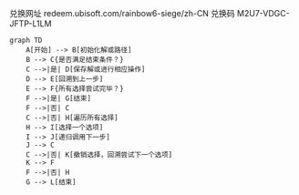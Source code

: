 兑换网址 redeem.ubisoft.com/rainbow6-siege/zh-CN
兑换码
M2U7-VDGC-JFTP-L1LM

```mermaid
graph TD
    A[开始] --> B[初始化解或路径]
    B --> C{是否满足结束条件？}
    C -->|是| D[保存解或进行相应操作]
    D --> E[回溯到上一步]
    E --> F{所有选择尝试完毕？}
    F -->|是| G[结束]
    F -->|否| C
    C -->|否| H[遍历所有选择]
    H --> I[选择一个选项]
    I --> J[递归调用下一步]
    J --> C
    C -->|否| K[撤销选择，回溯尝试下一个选项]
    K --> F
    F -->|否| H
    G --> L[结束]
```